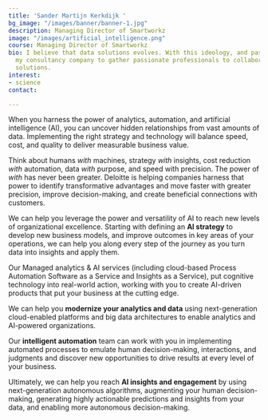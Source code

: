```yaml
---
title: 'Sander Martijn Kerkdijk '
bg_image: "/images/banner/banner-1.jpg"
description: Managing Director of Smartworkz
image: "/images/artificial_intelligence.png"
course: Managing Director of Smartworkz
bio: I believe that data solutions evolves. With this ideology, and passion, I started
  my consultancy company to gather passionate professionals to collaborate on innovative
  solutions.
interest:
- science
contact: 

---
```

When you harness the power of analytics, automation, and artificial intelligence (AI), you can uncover hidden relationships from vast amounts of data. Implementing the right strategy and technology will balance speed, cost, and quality to deliver measurable business value.

Think about humans _with_ machines, strategy _with_ insights, cost reduction _with_ automation, data _with_ purpose, and speed with precision. The power of _with_ has never been greater. Deloitte is helping companies harness that power to identify transformative advantages and move faster with greater precision, improve decision-making, and create beneficial connections with customers.

We can help you leverage the power and versatility of AI to reach new levels of organizational excellence. Starting with defining an **AI strategy** to develop new business models, and improve outcomes in key areas of your operations, we can help you along every step of the journey as you turn data into insights and apply them.

Our Managed analytics & AI services (including cloud-based Process Automation Software as a Service and Insights as a Service), put cognitive technology into real-world action, working with you to create AI-driven products that put your business at the cutting edge.

We can help you **modernize your analytics and data** using next-generation cloud-enabled platforms and big data architectures to enable analytics and AI-powered organizations.

Our **intelligent automation** team can work with you in implementing automated processes to emulate human decision-making, interactions, and judgments and discover new opportunities to drive results at every level of your business.

Ultimately, we can help you reach **AI insights and engagement** by using next-generation autonomous algorithms, augmenting your human decision-making, generating highly actionable predictions and insights from your data, and enabling more autonomous decision-making.